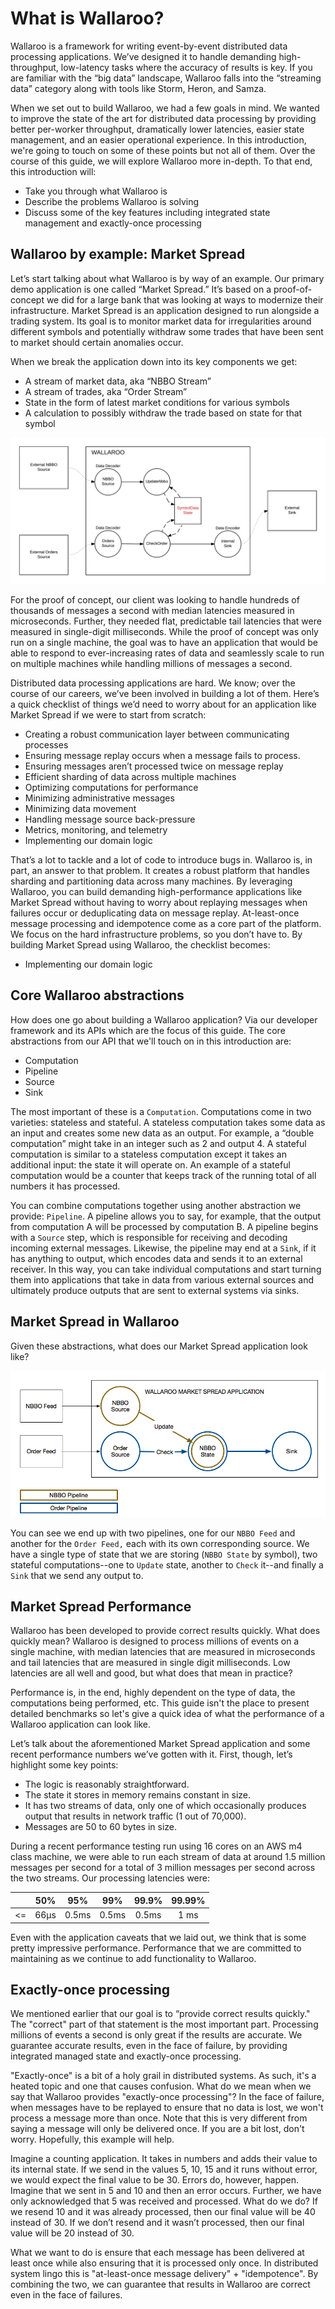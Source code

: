 # What is Wallaroo?

Wallaroo is a framework for writing event-by-event distributed data processing applications. We’ve designed it to handle demanding high-throughput, low-latency tasks where the accuracy of results is key. If you are familiar with the “big data” landscape, Wallaroo falls into the “streaming data” category along with tools like Storm, Heron, and Samza. 

When we set out to build Wallaroo, we had a few goals in mind. We wanted to improve the state of the art for distributed data processing by providing better per-worker throughput, dramatically lower latencies, easier state management, and an easier operational experience. In this introduction, we're going to touch on some of these points but not all of them. Over the course of this guide, we will explore Wallaroo more in-depth. To that end, this introduction will:

- Take you through what Wallaroo is
- Describe the problems Wallaroo is solving
- Discuss some of the key features including integrated state management and exactly-once processing

## Wallaroo by example: Market Spread

Let’s start talking about what Wallaroo is by way of an example. Our primary demo application is one called “Market Spread.” It’s based on a proof-of-concept we did for a large bank that was looking at ways to modernize their infrastructure. Market Spread is an application designed to run alongside a trading system. Its goal is to monitor market data for irregularities around different symbols and potentially withdraw some trades that have been sent to market should certain anomalies occur. 

When we break the application down into its key components we get:

- A stream of market data, aka “NBBO Stream”
- A stream of trades, aka “Order Stream”
- State in the form of latest market conditions for various symbols
- A calculation to possibly withdraw the trade based on state for that symbol

![Market Spread Diagram](images/market-spread-overview.png)

For the proof of concept, our client was looking to handle hundreds of thousands of messages a second with median latencies measured in microseconds. Further, they needed flat, predictable tail latencies that were measured in single-digit milliseconds. While the proof of concept was only run on a single machine, the goal was to have an application that would be able to respond to ever-increasing rates of data and seamlessly scale to run on multiple machines while handling millions of messages a second. 

Distributed data processing applications are hard. We know; over the course of our careers, we’ve been involved in building a lot of them. Here’s a quick checklist of things we’d need to worry about for an application like Market Spread if we were to start from scratch:

- Creating a robust communication layer between communicating processes
- Ensuring message replay occurs when a message fails to process.
- Ensuring messages aren’t processed twice on message replay
- Efficient sharding of data across multiple machines
- Optimizing computations for performance 
- Minimizing administrative messages
- Minimizing data movement
- Handling message source back-pressure
- Metrics, monitoring, and telemetry
- Implementing our domain logic

That’s a lot to tackle and a lot of code to introduce bugs in. Wallaroo is, in part, an answer to that problem. It creates a robust platform that handles sharding and partitioning data across many machines. By leveraging Wallaroo, you can build demanding high-performance applications like Market Spread without having to worry about replaying messages when failures occur or deduplicating data on message replay. At-least-once message processing and idempotence come as a core part of the platform. We focus on the hard infrastructure problems, so you don’t have to. By building Market Spread using Wallaroo, the checklist becomes:

- Implementing our domain logic

## Core Wallaroo abstractions

How does one go about building a Wallaroo application? Via our developer framework and its APIs which are the focus of this guide. The core abstractions from our API that we'll touch on in this introduction are:

- Computation
- Pipeline
- Source
- Sink

The most important of these is a `Computation`. Computations come in two varieties: stateless and stateful. A stateless computation takes some data as an input and creates some new data as an output. For example, a “double computation” might take in an integer such as 2 and output 4. A stateful computation is similar to a stateless computation except it takes an additional input: the state it will operate on. An example of a stateful computation would be a counter that keeps track of the running total of all numbers it has processed. 

You can combine computations together using another abstraction we provide: `Pipeline`. A pipeline allows you to say, for example, that the output from computation A will be processed by computation B. A pipeline begins with a `Source` step, which is responsible for receiving and decoding incoming external messages. Likewise, the pipeline may end at a `Sink`, if it has anything to output, which encodes data and sends it to an external receiver. In this way, you can take individual computations and start turning them into applications that take in data from various external sources and ultimately produce outputs that are sent to external systems via sinks. 

## Market Spread in Wallaroo

Given these abstractions, what does our Market Spread application look like?

![Market Spread in Wallaroo](images/market-spread-in-wallaroo.png)

You can see we end up with two pipelines, one for our `NBBO Feed` and another for the `Order Feed,` each with its own corresponding source. We have a single type of state that we are storing (`NBBO State` by symbol), two stateful computations--one to `Update` state, another to `Check` it--and finally a `Sink` that we send any output to.

## Market Spread Performance

Wallaroo has been developed to provide correct results quickly. What does quickly mean? Wallaroo is designed to process millions of events on a single machine, with median latencies that are measured in microseconds and tail latencies that are measured in single digit milliseconds. Low latencies are all well and good, but what does that mean in practice? 

Performance is, in the end, highly dependent on the type of data, the computations being performed, etc.  This guide isn't the place to present detailed benchmarks so let's give a quick idea of what the performance of a Wallaroo application can look like.

Let’s talk about the aforementioned Market Spread application and some recent performance numbers we’ve gotten with it. First, though, let’s highlight some key points:

- The logic is reasonably straightforward.
- The state it stores in memory remains constant in size.
- It has two streams of data, only one of which occasionally produces output that results in network traffic (1 out of 70,000).
- Messages are 50 to 60 bytes in size.

During a recent performance testing run using 16 cores on an AWS m4 class machine, we were able to run each stream of data at around 1.5 million messages per second for a total of 3 million messages per second across the two streams. Our processing latencies were:

| |  50% | 95% | 99% | 99.9% | 99.99% |
| :---: | :---: | :---: | :---: | :---: | :---: |
| <= | 66µs | 0.5ms | 0.5ms | 0.5ms | 1 ms |

Even with the application caveats that we laid out, we think that is some pretty impressive performance. Performance that we are committed to maintaining as we continue to add functionality to Wallaroo.

## Exactly-once processing

We mentioned earlier that our goal is to “provide correct results quickly." The "correct" part of that statement is the most important part. Processing millions of events a second is only great if the results are accurate. We guarantee accurate results, even in the face of failure, by providing integrated managed state and exactly-once processing.

"Exactly-once" is a bit of a holy grail in distributed systems. As such, it's a heated topic and one that causes confusion. What do we mean when we say that Wallaroo provides "exactly-once processing"? In the face of failure, when messages have to be replayed to ensure that no data is lost, we won't process a message more than once. Note that this is very different from saying a message will only be delivered once. If you are a bit lost, don't worry. Hopefully, this example will help.

Imagine a counting application. It takes in numbers and adds their value to its internal state. If we send in the values 5, 10, 15 and it runs without error, we would expect the final value to be 30. Errors do, however, happen. Imagine that we sent in 5 and 10 and then an error occurs. Further, we have only acknowledged that 5 was received and processed. What do we do? If we resend 10 and it was already processed, then our final value will be 40 instead of 30. If we don’t resend and it wasn’t processed, then our final value will be 20 instead of 30.

What we want to do is ensure that each message has been delivered at least once while also ensuring that it is processed only once. In distributed system lingo this is "at-least-once message delivery" + "idempotence". By combining the two, we can guarantee that results in Wallaroo are correct even in the face of failures.
